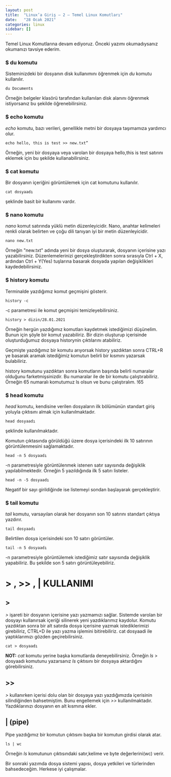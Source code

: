 ```yaml
---
layout: post
title:  "Linux’a Giriş — 2 — Temel Linux Komutları"
date:   "28 Ocak 2021"
categories: linux
sidebar: []
---
```


Temel Linux Komutlarına devam ediyoruz. Önceki yazımı okumadıysanız okumanızı tavsiye ederim.

<!--more-->

### $ du komutu

Sisteminizdeki bir dosyanın disk kullanımını öğrenmek için *du* komutu kullanılır. 

```
du Documents
```

Örneğin belgeler klasörü tarafından kullanılan disk alanını öğrenmek istiyorsanız bu şekilde öğrenebilirsiniz.

### $ echo komutu 

*echo* komutu, bazı verileri, genellikle metni bir dosyaya taşımamıza yardımcı olur.

```
echo hello, this is test >> new.txt”
```

Örneğin, yeni bir dosyaya veya varolan bir dosyaya hello,this is test satırını eklemek için bu şekilde kullanabilirsiniz.


### $ cat komutu

Bir dosyanın içeriğini görüntülemek için cat komutunu kullanılır.

```
cat dosyaadı
```

şeklinde basit bir kullanımı vardır.

### $ nano komutu 

*nano* komut satırında yüklü metin düzenleyicidir. Nano, anahtar kelimeleri renkli olarak belirten ve çoğu dili tanıyan iyi bir metin düzenleyicidir.

```
nano new.txt
```

Örneğin "new.txt" adında yeni bir dosya oluşturarak, dosyanın içerisine yazı yazabilirsiniz. Düzenlemelerinizi gerçekleştirdikten sonra sırasıyla Ctrl + X, ardından Ctrl + Y(Yes) tuşlarına basarak dosyada yapılan değişiklikleri kaydedebilirsiniz.

### $ history komutu 

Terminalde yazdığımız komut geçmişini gösterir.

```
history -c
```

-c parametresi ile komut geçmişini temizleyebilirsiniz.

```
history > dizin/28.01.2021
```

Örneğin hergün yazdığımız komutları kaydetmek istediğimizi düşünelim. Bunun için şöyle bir komut yazabiliriz. Bir dizin oluşturup içerisinde oluşturduğumuz dosyaya historynin çıktılarını atabiliriz. 

 Geçmişte yazdığımız bir komutu arıyorsak history yazdıktan sonra CTRL+R ye basarak aramak istediğimiz komutun belirli bir kısmını yazarsak bulabiliriz.

 history komutunu yazdıktan sonra komutların başında belirli numaralar olduğunu farketmişsinizdir. Bu numaralar ile de bir komutu çalıştırabiliriz. Örneğin 65 numaralı komutumuz ls olsun ve bunu çalıştıralım. !65

### $ head komutu 

*head* komutu, kendisine verilen dosyaların ilk bölümünün standart giriş yoluyla çıktısını almak için kullanılmaktadır.

```
head dosyaadı
```

şeklinde kullanılmaktadır. 

Komutun çıktasında görüldüğü üzere dosya içerisindeki ilk 10 satırının görüntülenmesini sağlamaktadır. 

```
head -n 5 dosyaadı
```

-n parametresiyle görüntülenmek istenen satır sayısında değişiklik yapılabilmektedir. Örneğin 5 yazıldığında ilk 5 satırı listeler.

```
head -n -5 dosyaadı
```

Negatif bir sayı girildiğinde ise listemeyi sondan başlayarak gerçekleştirir.

### $ tail komutu 

*tail* komutu, varsayılan olarak her dosyanın son 10 satırını standart çıktıya yazdırır.

```
tail dosyaadı
```

Belirtilen dosya içerisindeki son 10 satırı görüntüler.

```
tail -n 5 dosyaadı
```

-n parametresiyle görüntülemek istediğimiz satır sayısında değişiklik yapabiliriz. Bu şekilde son 5 satırı görüntüleyebiliriz.

# > , >> , | KULLANIMI

## > 

*>* işareti bir dosyanın içerisine yazı yazmamızı sağlar. Sistemde varolan bir dosyayı kullanırsak içeriği silinerek yeni yazdıklarımız kaydolur. Komutu yazdıktan sonra bir alt satırda dosya içerisine yazmak istediklerimizi girebiliriz, CTRL+D ile yazı yazma işlemini bitirebiliriz. cat dosyaadi ile yaptıklarımızı gözden geçirebilirsiniz.

```
cat > dosyaadı
```

**NOT:** *cat* komutu yerine başka komutlarda deneyebilirsiniz. Örneğin *ls* > dosyaadı komutunu yazarsanız *ls* çıktısını bir dosyaya aktardığını görebilirsiniz.

## >> 

*>* kullanırken içerisi dolu olan bir dosyaya yazı yazdığımızda içerisinin silindiğinden bahsetmiştim. Bunu engellemek için *>>* kullanılmaktadır. Yazdıklarınızı dosyanın en alt kısmına ekler.

## | (pipe)

Pipe yazdığımız bir komutun çıktısını başka bir komutun girdisi olarak atar.

```
ls | wc
```

Örneğin *ls* komutunun çıktısındaki satır,kelime ve byte değerlerini(wc) verir.

Bir sonraki yazımda dosya sistemi yapısı, dosya yetkileri ve türlerinden bahsedeceğim. Herkese iyi çalışmalar.